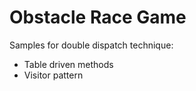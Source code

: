 # Obstacle Race Game
Samples for double dispatch technique:
* Table driven methods
* Visitor pattern
